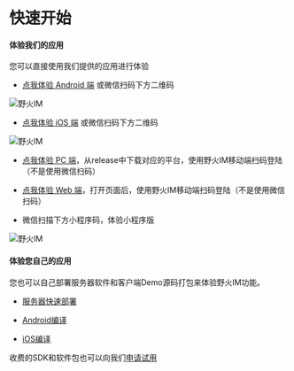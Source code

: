 # 快速开始
#### 体验我们的应用
您可以直接使用我们提供的应用进行体验

* [点我体验 Android 端](https://github.com/wildfirechat/android-chat/releases) 或微信扫码下方二维码

 ![野火IM](http://static.wildfirechat.cn/download_qrcode.png)

* [点我体验 iOS 端](itms-apps://itunes.apple.com/cn/app/野火通/id1514518305?ls=1&mt=8) 或微信扫码下方二维码

 ![野火IM](http://static.wildfirechat.cn/download_qrcode.png)

* [点我体验 PC 端](https://github.com/wildfirechat/pc-chat/releases)，从release中下载对应的平台，使用野火IM移动端扫码登陆（不是使用微信扫码）

* [点我体验 Web 端](http://web.wildfirechat.cn)，打开页面后，使用野火IM移动端扫码登陆（不是使用微信扫码）

* 微信扫描下方小程序码，体验小程序版

![野火IM](http://static.wildfirechat.cn/wx.jpg)

#### 体验您自己的应用
您也可以自己部署服务器软件和客户端Demo源码打包来体验野火IM功能。

* [服务器快速部署](server.md)

* [Android编译](android.md)

* [iOS编译](iOS.md)

收费的SDK和软件包也可以向我们[申请试用](../tral/README.md)
